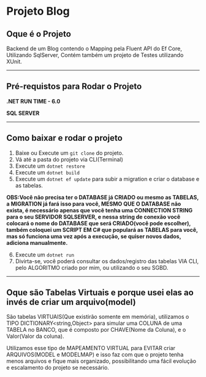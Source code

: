 # Projeto Blog

## Oque é o Projeto
Backend de um Blog contendo o Mapping pela Fluent API do Ef Core, Utilizando SqlServer, Contém também um projeto de Testes utilizando XUnit.

***
## Pré-requistos para Rodar o Projeto
**<p>.NET RUN TIME - 6.0</p>**
**<p>SQL SERVER</p>**
***
## Como baixar e rodar o projeto
1. Baixe ou Execute um `git clone` do projeto.
2. Vá até a pasta do projeto via CLI(Terminal)
3. Execute um `dotnet restore`
4. Execute um `dotnet build`
5. Execute um `dotnet ef update` para subir a migration e criar o database e as tabelas.

**OBS:Você não precisa ter o DATABASE já CRIADO ou mesmo as TABELAS, a MIGRATION já fará isso para você, MESMO QUE O DATABASE não exista, é necessário apenas que você tenha uma CONNECTION STRING para o seu SERVIDOR SQLSERVER, e nessa string de conexão você colocará o nome do DATABASE que será CRIADO(você pode escolher), também coloquei um SCRIPT EM C# que populará as TABELAS para você, mas só funciona uma vez após a execução, se quiser novos dados, adiciona manualmente.**

6. Execute um `dotnet run`
7. Divirta-se, você poderá consultar os dados/registro das tabelas VIA CLI, pelo ALGORITMO criado por mim, ou utilizando o seu SGBD. 
***
## Oque são Tabelas Virtuais e porque usei elas ao invés de criar um arquivo(model)
São tabelas VIRTUAIS(Que existirão somente em memória), utilizamos o TIPO DICTIONARY<string,Object> para simular uma COLUNA de uma TABELA no BANCO, que é composto por CHAVE(Nome da Coluna), e o Valor(Valor da coluna).

Utilizamos esse tipo de MAPEAMENTO VIRTUAL para EVITAR criar ARQUIVOS(MODEL e MODELMAP) e isso faz com que o projeto tenha menos arquivos e fique mais organizado, possibilitando uma fácil evolução e escalamento do projeto se necessário.


